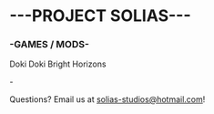 # ---PROJECT SOLIAS---

### -GAMES / MODS-

Doki Doki Bright Horizons 
<!--- [[clickhere]](https://github.com/Solias-Studios/BatchQuest) --->

\-

Questions?
Email us at solias-studios@hotmail.com!

